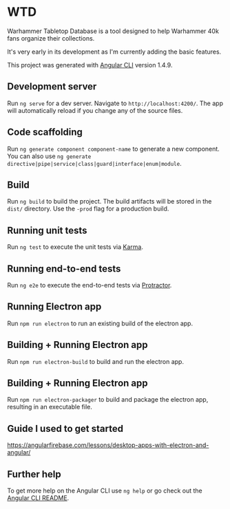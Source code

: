 # WTD

Warhammer Tabletop Database is a tool designed to help Warhammer 40k fans organize their collections.

It's very early in its development as I'm currently adding the basic features.

This project was generated with [Angular CLI](https://github.com/angular/angular-cli) version 1.4.9.

## Development server

Run `ng serve` for a dev server. Navigate to `http://localhost:4200/`. The app will automatically reload if you change any of the source files.

## Code scaffolding

Run `ng generate component component-name` to generate a new component. You can also use `ng generate directive|pipe|service|class|guard|interface|enum|module`.

## Build

Run `ng build` to build the project. The build artifacts will be stored in the `dist/` directory. Use the `-prod` flag for a production build.

## Running unit tests

Run `ng test` to execute the unit tests via [Karma](https://karma-runner.github.io).

## Running end-to-end tests

Run `ng e2e` to execute the end-to-end tests via [Protractor](http://www.protractortest.org/).

## Running Electron app

Run `npm run electron` to run an existing build of the electron app.

## Building + Running Electron app

Run `npm run electron-build` to build and run the electron app.

## Building + Running Electron app

Run `npm run electron-packager` to build and package the electron app, resulting in an executable file.

## Guide I used to get started
https://angularfirebase.com/lessons/desktop-apps-with-electron-and-angular/

## Further help

To get more help on the Angular CLI use `ng help` or go check out the [Angular CLI README](https://github.com/angular/angular-cli/blob/master/README.md).
